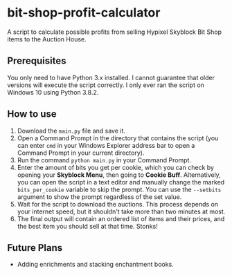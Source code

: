 # bit-shop-profit-calculator
A script to calculate possible profits from selling Hypixel Skyblock Bit Shop items to the Auction House.

## Prerequisites
You only need to have Python 3.x installed. I cannot guarantee that older versions will execute the script correctly. I only ever ran the script on Windows 10 using Python 3.8.2.

## How to use
1. Download the `main.py` file and save it.
2. Open a Command Prompt in the directory that contains the script (you can enter `cmd` in your Windows Explorer address bar to open a Command Prompt in your current directory).
3. Run the command `python main.py` in your Command Prompt.
4. Enter the amount of bits you get per cookie, which you can check by opening your **Skyblock Menu**, then going to **Cookie Buff**. Alternatively, you can open the script in a text editor and manually change the marked `bits_per_cookie` variable to skip the prompt. You can use the `--setbits` argument to show the prompt regardless of the set value.
5. Wait for the script to download the auctions. This process depends on your internet speed, but it shouldn't take more than two minutes at most.
6. The final output will contain an ordered list of items and their prices, and the best item you should sell at that time. Stonks!

## Future Plans
* Adding enrichments and stacking enchantment books.
